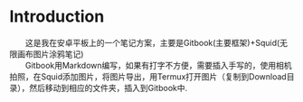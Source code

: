 # Introduction

&emsp;&emsp;这是我在安卓平板上的一个笔记方案，主要是Gitbook(主要框架)+Squid(无限画布图片涂鸦笔记)  
&emsp;&emsp;Gitbook用Markdown编写，如果有打字不方便，需要插入手写的，使用相机拍照，在Squid添加图片，将图片导出，用Termux打开图片（复制到Download目录），然后移动到相应的文件夹，插入到Gitbook中. 
